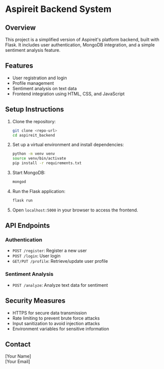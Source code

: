 # Aspireit Backend System

## Overview

This project is a simplified version of Aspireit's platform backend, built with Flask. It includes user authentication, MongoDB integration, and a simple sentiment analysis feature.

## Features

- User registration and login
- Profile management
- Sentiment analysis on text data
- Frontend integration using HTML, CSS, and JavaScript

## Setup Instructions

1. Clone the repository:
    ```bash
    git clone <repo-url>
    cd aspireit_backend
    ```

2. Set up a virtual environment and install dependencies:
    ```bash
    python -m venv venv
    source venv/bin/activate
    pip install -r requirements.txt
    ```

3. Start MongoDB:
    ```bash
    mongod
    ```

4. Run the Flask application:
    ```bash
    flask run
    ```

5. Open `localhost:5000` in your browser to access the frontend.

## API Endpoints

### Authentication

- `POST /register`: Register a new user
- `POST /login`: User login
- `GET/PUT /profile`: Retrieve/update user profile

### Sentiment Analysis

- `POST /analyze`: Analyze text data for sentiment

## Security Measures

- HTTPS for secure data transmission
- Rate limiting to prevent brute force attacks
- Input sanitization to avoid injection attacks
- Environment variables for sensitive information

## Contact

[Your Name]  
[Your Email]  
